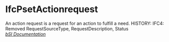 IfcPsetActionrequest
====================
An action request is a request for an action to fulfill a need. HISTORY: IFC4:
Removed RequestSourceType, RequestDescription, Status  
[ _bSI
Documentation_](https://standards.buildingsmart.org/IFC/DEV/IFC4_2/FINAL/HTML/schema/ifcsharedmgmtelements/pset/pset_actionrequest.htm)


